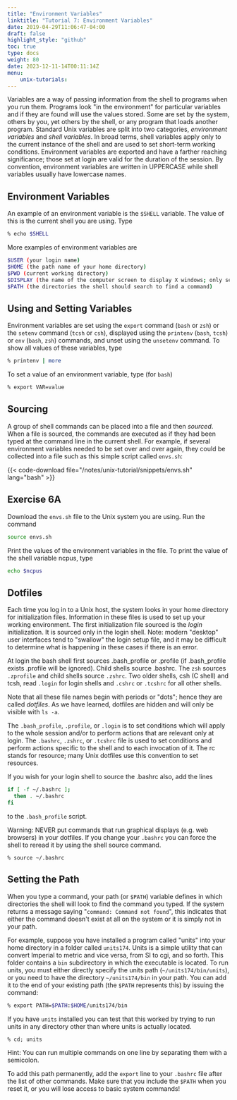 ```yaml
---
title: "Environment Variables"
linktitle: "Tutorial 7: Environment Variables"
date: 2019-04-29T11:06:47-04:00
draft: false
highlight_style: "github"
toc: true
type: docs
weight: 80
date: 2023-12-11-14T00:11:14Z
menu:
    unix-tutorials:
---
```


Variables are a way of passing information from the shell to programs when you run them. Programs look "in the environment" for particular variables and if they are found will use the values stored. Some are set by the system, others by you, yet others by the shell, or any program that loads another program. Standard Unix variables are split into two categories, _environment variables_ and _shell variables_. In broad terms, shell variables apply only to the current instance of the shell and are used to set short-term working conditions. Environment variables are exported and have a farther reaching significance; those set at login are valid for the duration of the session. By convention, environment variables are written in UPPERCASE while shell variables usually have lowercase names.

## Environment Variables

An example of an environment variable is the `$SHELL` variable. The value of this is the current shell you are using. Type
```bash
% echo $SHELL
```

More examples of environment variables are
```bash
$USER (your login name)
$HOME (the path name of your home directory)
$PWD (current working directory)
$DISPLAY (the name of the computer screen to display X windows; only set if X is enabled)
$PATH (the directories the shell should search to find a command)
```

## Using and Setting Variables

Environment variables are set using the `export` command (`bash` or `zsh`) or the `setenv` command (`tcsh` or `csh`), displayed using the `printenv` (`bash`, `tcsh`) or `env` (`bash`, `zsh`) commands, and unset using the `unsetenv` command. To show all values of these variables, type

```bash
% printenv | more
```

To set a value of an environment variable, type (for `bash`)

```bash
% export VAR=value
```

## Sourcing

A group of shell commands can be placed into a file and then _sourced_.  When a file is sourced, the commands are executed as if they had been typed at the command line in the current shell.  For example, if several environment variables needed to be set over and over again, they could be collected into a file such as this simple script called `envs.sh`:

{{< code-download file="/notes/unix-tutorial/snippets/envs.sh" lang="bash" >}}

## Exercise 6A

Download the `envs.sh` file to the Unix system you are using.  Run the command
```bash
source envs.sh
```

Print the values of the environment variables in the file.  To print the value of the shell variable ncpus, type
```bash
echo $ncpus
```

## Dotfiles

Each time you log in to a Unix host, the system looks in your home directory for initialization files. Information in these files is used to set up your working environment. The first initialization file sourced is the _login_ initialization. It is sourced only in the login shell.  Note: modern "desktop" user interfaces tend to "swallow" the login setup file, and it may be difficult to determine what is happening in these cases if there is an error.

At login the bash shell first sources .bash_profile or .profile (if .bash_profile exists .profile will be ignored). Child shells source .bashrc.  The `zsh` sources `.zprofile` and child shells source `.zshrc`. Two older shells, csh (C shell) and tcsh, read `.login` for login shells and `.cshrc` or `.tcshrc` for all other shells. 

Note that all these file names begin with periods or "dots"; hence they are called _dotfiles_.  As we have learned, dotfiles are hidden and will only be visible with `ls -a`. 

The `.bash_profile`, `.profile`, or `.login` is to set conditions which will apply to the whole session and/or to perform actions that are relevant only at login.  The `.bashrc`, `.zshrc`, or `.tcshrc` file is used to set conditions and perform actions specific to the shell and to each invocation of it. The rc stands for resource; many Unix dotfiles use this convention to set resources.

If you wish for your login shell to source the .bashrc also, add the lines
```bash
if [ -f ~/.bashrc ];
  then . ~/.bashrc
fi
```
to the `.bash_profile` script. 

Warning: NEVER put commands that run graphical displays (e.g. web browsers) in your dotfiles. If you change your `.bashrc` you can force the shell to reread it by using the shell source command.

```
% source ~/.bashrc
```

## Setting the Path

When you type a command, your path (or `$PATH`) variable defines in which directories the shell will look to find the command you typed. If the system returns a message saying "`command: Command not found`", this indicates that either the command doesn't exist at all on the system or it is simply not in your path. 

For example, suppose you have installed a program called "units" into your home directory in a folder called `units174`.  Units is a simple utility that can convert Imperial to metric and vice versa, from SI to cgi, and so forth.  This folder contains a `bin` subdirectory in which the executable is located.  To run units, you must either directly specify the units path (`~/units174/bin/units`), or you need to have the directory `~/units174/bin` in your path. You can add it to the end of your existing path (the `$PATH` represents this) by issuing the command:
```bash
% export PATH=$PATH:$HOME/units174/bin
```

If you have `units` installed you can test that this worked by trying to run units in any directory other than where units is actually located.
```
% cd; units
```
Hint: You can run multiple commands on one line by separating them with a semicolon. 

To add this path permanently, add the `export` line to your `.bashrc` file after the list of other commands. Make sure that you include the `$PATH` when you reset it, or you will lose access to basic system commands!
